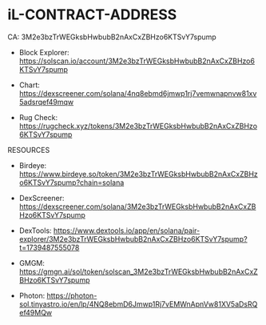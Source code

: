 # iL-CONTRACT-ADDRESS
CA: 3M2e3bzTrWEGksbHwbubB2nAxCxZBHzo6KTSvY7spump

* Block Explorer: https://solscan.io/account/3M2e3bzTrWEGksbHwbubB2nAxCxZBHzo6KTSvY7spump

* Chart: https://dexscreener.com/solana/4nq8ebmd6jmwp1rj7vemwnapnvw81xv5adsrqef49mqw

* Rug Check: https://rugcheck.xyz/tokens/3M2e3bzTrWEGksbHwbubB2nAxCxZBHzo6KTSvY7spump

RESOURCES

* Birdeye: https://www.birdeye.so/token/3M2e3bzTrWEGksbHwbubB2nAxCxZBHzo6KTSvY7spump?chain=solana

* DexScreener: https://dexscreener.com/solana/3M2e3bzTrWEGksbHwbubB2nAxCxZBHzo6KTSvY7spump

* DexTools: https://www.dextools.io/app/en/solana/pair-explorer/3M2e3bzTrWEGksbHwbubB2nAxCxZBHzo6KTSvY7spump?t=1739487555078

* GMGM: https://gmgn.ai/sol/token/solscan_3M2e3bzTrWEGksbHwbubB2nAxCxZBHzo6KTSvY7spump

* Photon: https://photon-sol.tinyastro.io/en/lp/4NQ8ebmD6Jmwp1Rj7vEMWnApnVw81XV5aDsRQef49MQw

